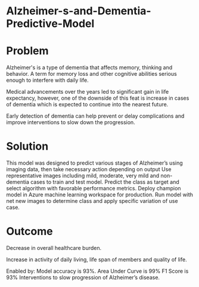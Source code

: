 # Alzheimer-s-and-Dementia-Predictive-Model
# Problem
Alzheimer's is a type of dementia that affects memory, thinking and behavior. A term for memory loss and other cognitive abilities serious enough to interfere with daily life. 

Medical advancements over the years led to significant gain in life expectancy, however, one of the downside of this feat is increase in cases of dementia which is expected to continue into the nearest future.

Early detection of  dementia can help prevent or delay complications and improve interventions to slow down the progression.

# Solution
This model was designed to predict various stages of Alzheimer’s using imaging data, then take necessary action depending on output
Use representative images including mild, moderate, very mild and non-dementia cases to train and test model.
Predict the class as target and select algorithm with favorable performance metrics.
Deploy champion model in Azure machine learning workspace for production.
Run model with net new images to determine class and apply specific variation of use case. 

# Outcome
Decrease in overall healthcare burden.

Increase in activity of daily living, life span of members and quality of life.

Enabled by:
Model accuracy is 93%.
Area Under Curve is 99%
F1 Score is 93%
Interventions to slow progression of Alzheimer’s disease.




